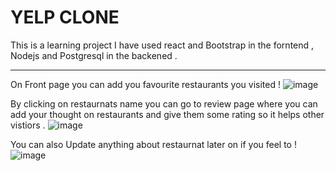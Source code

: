 # YELP CLONE 
This is a learning project I have used react and Bootstrap in the forntend , Nodejs and Postgresql in the backened .
 
<hr />

On Front page you can add you favourite restaurants you visited !
![image](https://user-images.githubusercontent.com/78840243/169382630-03e5ab32-3852-41db-9f48-4611b199e57e.png)


By clicking on restaurnats name you can go to review page where you can add your thought on restaurants and give them some rating so it helps other vistiors .
![image](https://user-images.githubusercontent.com/78840243/169382684-678d4e41-805f-4faa-9a66-7b1a089b5207.png)


You can also Update anything about restaurnat later on if you feel to !
![image](https://user-images.githubusercontent.com/78840243/169382732-4d444e64-3f14-4049-83da-62daf2d5f606.png)

